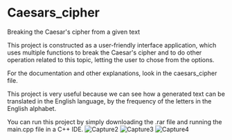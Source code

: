 # Caesars_cipher
Breaking the Caesar's cipher from a given text

This project is constructed as a user-friendly interface application, which uses multiple functions to 
break the Caesar's cipher and to do other operation related to this topic, letting the user to chose from the options.

For the documentation and other explanations, look in the caesars_cipher file.

This project is very useful because we can see how a generated text can be translated in the English language, by the frequency of the letters in the English alphabet.

You can run this project by simply downloading the .rar file and running the main.cpp file in a C++ IDE.
![Capture2](https://github.com/DragosTrandafir/Caesars_cipher/assets/62999548/cda63db3-3058-4408-8f54-fc28c8cedbc9)
![Capture3](https://github.com/DragosTrandafir/Caesars_cipher/assets/62999548/e631d32c-e2a9-46b0-82ba-75572103a4e2)
![Capture4](https://github.com/DragosTrandafir/Caesars_cipher/assets/62999548/a3538147-8dd2-40b3-83ed-687ea424d334)
